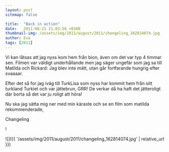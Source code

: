 ```yaml
---
layout: post
sitemap: false

title:  "Back in action"
date:   2011-08-21 21:03:56 +0100
thumbnail-img: /assets/img/2011/august/2011/changeling_162814074.jpg
author: Eva
tags: [2011]
---
```


Vi kan låtsas att jag nyss kom hem från bion, även om det var typ 4 timmar sen. Filmen var väldigt underhållande men jag säger ungefär som jag sa till Matilda och Rickard: Jag blev inte mätt, utan går fortfarande hungrig efter svaaaar.



Efter det så for jag iväg till TurkLisa som nyss har kommit hem från sitt turkland Turkiet och var jättebrun, GRR! De verkar då ha haft det jätteroligt där borta så det var ju roligt att höra!

Nu ska jag sätta mig ner med min käraste och se en film som matilda rekommenderade, 

Changeling

!

![]({{ '/assets/img/2011/august/2011/changeling_162814074.jpg'  | relative_url }})

